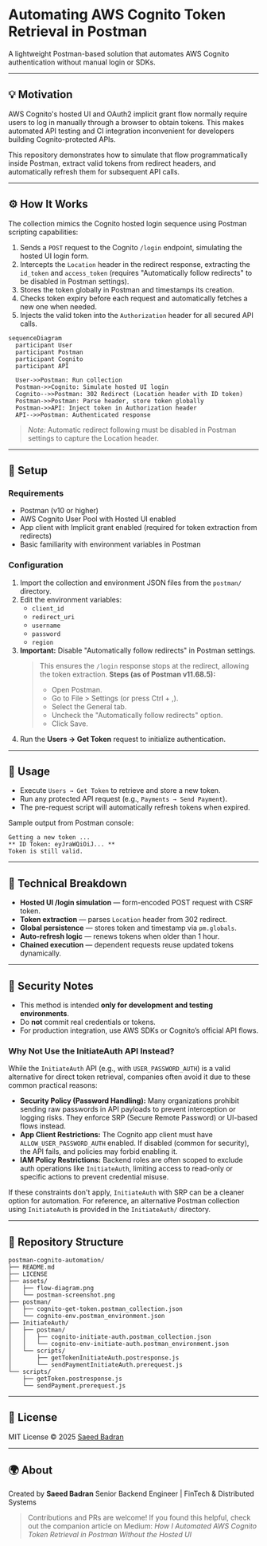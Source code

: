 # Automating AWS Cognito Token Retrieval in Postman

A lightweight Postman-based solution that automates AWS Cognito authentication without manual login or SDKs.

---

## 💡 Motivation
AWS Cognito's hosted UI and OAuth2 implicit grant flow normally require users to log in manually through a browser to obtain tokens. This makes automated API testing and CI integration inconvenient for developers building Cognito-protected APIs.

This repository demonstrates how to simulate that flow programmatically inside Postman, extract valid tokens from redirect headers, and automatically refresh them for subsequent API calls.

---

## ⚙️ How It Works
The collection mimics the Cognito hosted login sequence using Postman scripting capabilities:

1. Sends a `POST` request to the Cognito `/login` endpoint, simulating the hosted UI login form.
2. Intercepts the `Location` header in the redirect response, extracting the `id_token` and `access_token` (requires "Automatically follow redirects" to be disabled in Postman settings).
3. Stores the token globally in Postman and timestamps its creation.
4. Checks token expiry before each request and automatically fetches a new one when needed.
5. Injects the valid token into the `Authorization` header for all secured API calls.

```mermaid
sequenceDiagram
  participant User
  participant Postman
  participant Cognito
  participant API

  User->>Postman: Run collection
  Postman->>Cognito: Simulate hosted UI login
  Cognito-->>Postman: 302 Redirect (Location header with ID token)
  Postman->>Postman: Parse header, store token globally
  Postman->>API: Inject token in Authorization header
  API-->>Postman: Authenticated response
```

> *Note:* Automatic redirect following must be disabled in Postman settings to capture the Location header.

---

## 🧩 Setup

### Requirements
- Postman (v10 or higher)
- AWS Cognito User Pool with Hosted UI enabled
- App client with Implicit grant enabled (required for token extraction from redirects)
- Basic familiarity with environment variables in Postman

### Configuration
1. Import the collection and environment JSON files from the `postman/` directory.
2. Edit the environment variables:
   - `client_id`
   - `redirect_uri`
   - `username`
   - `password`
   - `region`
3. **Important:** Disable "Automatically follow redirects" in Postman settings.
   > This ensures the `/login` response stops at the redirect, allowing the token extraction.
   > **Steps (as of Postman v11.68.5):**
   > - Open Postman.
   > - Go to File > Settings (or press Ctrl + ,).
   > - Select the General tab.
   > - Uncheck the "Automatically follow redirects" option.
   > - Click Save.
4. Run the **Users → Get Token** request to initialize authentication.

---

## 🚀 Usage
- Execute `Users → Get Token` to retrieve and store a new token.
- Run any protected API request (e.g., `Payments → Send Payment`).
- The pre-request script will automatically refresh tokens when expired.

Sample output from Postman console:
```
Getting a new token ...
** ID Token: eyJraWQiOiJ... **
Token is still valid.
```

---

## 🧠 Technical Breakdown
- **Hosted UI /login simulation** — form-encoded POST request with CSRF token.
- **Token extraction** — parses `Location` header from 302 redirect.
- **Global persistence** — stores token and timestamp via `pm.globals`.
- **Auto-refresh logic** — renews tokens when older than 1 hour.
- **Chained execution** — dependent requests reuse updated tokens dynamically.

---

## 🔐 Security Notes
- This method is intended **only for development and testing environments**.
- Do **not** commit real credentials or tokens.
- For production integration, use AWS SDKs or Cognito’s official API flows.

### Why Not Use the InitiateAuth API Instead?
While the `InitiateAuth` API (e.g., with `USER_PASSWORD_AUTH`) is a valid alternative for direct token retrieval, companies often avoid it due to these common practical reasons:
- **Security Policy (Password Handling):** Many organizations prohibit sending raw passwords in API payloads to prevent interception or logging risks. They enforce SRP (Secure Remote Password) or UI-based flows instead.
- **App Client Restrictions:** The Cognito app client must have `ALLOW_USER_PASSWORD_AUTH` enabled. If disabled (common for security), the API fails, and policies may forbid enabling it.
- **IAM Policy Restrictions:** Backend roles are often scoped to exclude auth operations like `InitiateAuth`, limiting access to read-only or specific actions to prevent credential misuse.

If these constraints don't apply, `InitiateAuth` with SRP can be a cleaner option for automation. For reference, an alternative Postman collection using `InitiateAuth` is provided in the `InitiateAuth/` directory.

---

## 📂 Repository Structure
```
postman-cognito-automation/
├── README.md
├── LICENSE
├── assets/
│   ├── flow-diagram.png
│   └── postman-screenshot.png
├── postman/
│   ├── cognito-get-token.postman_collection.json
│   └── cognito-env.postman_environment.json
├── InitiateAuth/
│   ├── postman/
│   │   ├── cognito-initiate-auth.postman_collection.json
│   │   └── cognito-env-initiate-auth.postman_environment.json
│   └── scripts/
│       ├── getTokenInitiateAuth.postresponse.js
│       └── sendPaymentInitiateAuth.prerequest.js
└── scripts/
    ├── getToken.postresponse.js
    └── sendPayment.prerequest.js
```

---

## 📝 License
MIT License © 2025 [Saeed Badran](https://www.linkedin.com/in/sbadran)

---

## 🌍 About
Created by **Saeed Badran**
Senior Backend Engineer | FinTech & Distributed Systems

> Contributions and PRs are welcome!
> If you found this helpful, check out the companion article on Medium: *How I Automated AWS Cognito Token Retrieval in Postman Without the Hosted UI*

